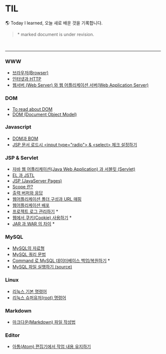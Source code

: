 # TIL

🌎 Today I learned, 오늘 새로 배운 것을 기록합니다.

> \* marked document is under revision.

<br>

---

### WWW

- [브라우저(Browser)](https://github.com/estellechoi/TIL/blob/master/www/browser.md)
- [인터넷과 HTTP](https://github.com/estellechoi/TIL/blob/master/www/http.md)
- [웹서버 (Web Server) 와 웹 어플리케이션 서버(Web Application Server)](https://github.com/estellechoi/TIL/blob/master/www/was.md)

### DOM

- [To read about DOM](https://github.com/estellechoi/TIL/blob/master/Dom/toRead.md)
- [DOM (Document Object Model)](https://github.com/estellechoi/TIL/blob/master/Dom/dom.md)

### Javascript

- [DOM과 BOM](https://github.com/estellechoi/TIL/blob/master/javascript/dom.md)
- [JSP 문서 로드시 \<input type\=\"radio\"\> \& \<select\> 체크 설정하기](https://github.com/estellechoi/TIL/blob/master/javascript/check.md)

### JSP & Servlet

- [자바 웹 어플리케이션(Java Web Application) 과 서블릿 (Servlet)](https://github.com/estellechoi/TIL/blob/master/JSPnServlet/servlet.md)
- [EL 과 JSTL](https://github.com/estellechoi/TIL/blob/master/JSPnServlet/el.md)
- [JSP (JavaServer Pages)](https://github.com/estellechoi/TIL/blob/master/JSPnServlet/jsp.md)
- [Scope 란?](https://github.com/estellechoi/TIL/blob/master/JSPnServlet/scope.md)
- [출력 버퍼와 응답](https://github.com/estellechoi/TIL/blob/master/JSPnServlet/buffer.md)
- [웹어플리케이션 폴더 구성과 URL 매핑](https://github.com/estellechoi/TIL/blob/master/JSPnServlet/webapps.md)
- [웹어플리케이션 배포](https://github.com/estellechoi/TIL/blob/master/JSPnServlet/war.md)
- [프로젝트 로그 관리하기](https://github.com/estellechoi/TIL/blob/master/JSPnServlet/log.md) \*
- [웹에서 쿠키(Cookie) 사용하기](https://github.com/estellechoi/TIL/blob/master/JSPnServlet/cookie.md) \*
- [JAR 과 WAR 의 차이](https://github.com/estellechoi/TIL/blob/master/JSPnServlet/jar_war.md) \*

### MySQL

- [MySQL의 자료형](https://github.com/estellechoi/TIL/blob/master/mySQL/dataType.md)
- [MySQL 쿼리 문법](https://github.com/estellechoi/TIL/blob/master/mySQL/query.md)
- [Command 로 MySQL 데이터베이스 백업/복원하기](https://github.com/estellechoi/TIL/blob/master/mySQL/mysqldump.md) \*
- [MySQL 파일 실행하기 (source)](https://github.com/estellechoi/TIL/blob/master/mySQL/source.md)

### Linux

- [리눅스 기본 명령어](https://github.com/estellechoi/TIL/blob/master/Linux/terminal.md)
- [리눅스 슈퍼유저(root) 명령어](https://github.com/estellechoi/TIL/blob/master/Linux/root.md)

### Markdown

- [마크다운(Markdown) 파일 작성법](https://github.com/estellechoi/TIL/blob/master/markdown/grammar.md)

### Editor

- [아톰(Atom) 편집기에서 작업 내용 유지하기](https://github.com/estellechoi/TIL/blob/master/editor/atomprojectmanager.md)
